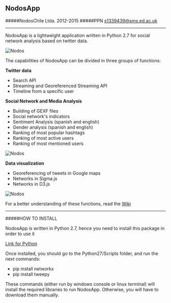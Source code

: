 ## NodosApp
#####NodosChile Ltda. 2012-2015
#####PPN <s1339439@sms.ed.ac.uk>
*********************************************

NodosApp is a lightweight application written in Python 2.7 for social network analysis based on twitter data.

![Nodos](http://elalmud.cl/nodos/nodos1.png)

The capabilities of NodosApp can be divided in three groups of functions:

**Twitter data**
- Search API
- Streaming and Georeferenced Streaming API
- Timeline from a specific user

**Social Network and Media Analysis**
- Building of GEXF files
- Social network's indicators
- Sentiment Analysis (spanish and english)
- Gender analysis (spanish and english)
- Ranking of most popular hashtags
- Ranking of most active users
- Ranking of most mentioned users

![Nodos](http://elalmud.cl/nodos/nodos2.png)

**Data visualization**
- Georeferencing of tweets in Google maps
- Networks in Sigma.js
- Networks in D3.js


![Nodos](http://elalmud.cl/nodos/nodos4.png)

For a better understanding of these functions, read the [Wiki](https://github.com/paredespablo/NodosApp/wiki)

****************************************************

#####HOW TO INSTALL

NodosApp is written in Python 2.7, hence you need to install this package in order to use it

[Link for Python](https://www.python.org/download/releases/2.7)

Once installed, you should go to the Python27/Scripts folder, and run the next commands:

* pip install networkx
* pip install tweepy

These commands (either run by windows console or linux terminal) will install the required libraries to run NodosApp. Otherwise, you will have to download them manually.

